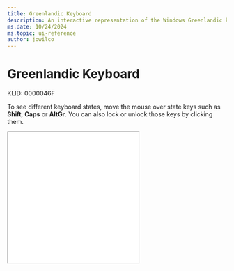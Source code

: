 ```yaml
---
title: Greenlandic Keyboard
description: An interactive representation of the Windows Greenlandic keyboard. To see different keyboard states, click or move the mouse over the state keys.
ms.date: 10/24/2024
ms.topic: ui-reference
author: jowilco
---
```


# Greenlandic Keyboard

KLID: 0000046F

To see different keyboard states, move the mouse over state keys such as **Shift**, **Caps** or **AltGr**. You can also lock or unlock those keys by clicking them.

<iframe src="kbdgrlnd.html" height="300"></iframe>
